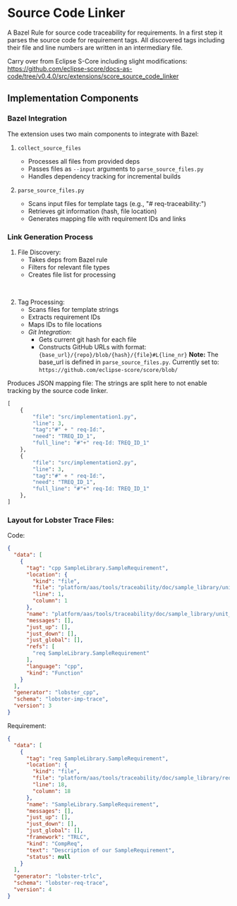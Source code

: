 # Source Code Linker

A Bazel Rule for source code traceability for requirements. In a first step it parses the source code for requirement tags. All discovered tags including their file and line numbers are written in an intermediary file.

Carry over from Eclipse S-Core including slight modifications:
https://github.com/eclipse-score/docs-as-code/tree/v0.4.0/src/extensions/score_source_code_linker


## Implementation Components

### Bazel Integration
The extension uses two main components to integrate with Bazel:

1. `collect_source_files`
   - Processes all files from provided deps
   - Passes files as `--input` arguments to `parse_source_files.py`
   - Handles dependency tracking for incremental builds

2. `parse_source_files.py`
   - Scans input files for template tags (e.g., "#<!-- comment prevents parsing this occurance --> req-traceability:")
   - Retrieves git information (hash, file location)
   - Generates mapping file with requirement IDs and links

### Link Generation Process

1. File Discovery:
   - Takes deps from Bazel rule
   - Filters for relevant file types
   - Creates file list for processing

<br>

2. Tag Processing:
   - Scans files for template strings
   - Extracts requirement IDs
   - Maps IDs to file locations
   - *Git Integration*:
       - Gets current git hash for each file
       - Constructs GitHub URLs with format:
         `{base_url}/{repo}/blob/{hash}/{file}#L{line_nr}`
        **Note:** The base_url is defined in `parse_source_files.py`. Currently set to: `https://github.com/eclipse-score/score/blob/`

Produces JSON mapping file:
The strings are split here to not enable tracking by the source code linker.
```python
[
    {
        "file": "src/implementation1.py",
        "line": 3,
        "tag":"#" + " req-Id:",
        "need": "TREQ_ID_1",
        "full_line": "#"+" req-Id: TREQ_ID_1"
    },
    {
        "file": "src/implementation2.py",
        "line": 3,
        "tag":"#" + " req-Id:",
        "need": "TREQ_ID_1",
        "full_line": "#"+" req-Id: TREQ_ID_1"
    },
]
```

### Layout for Lobster Trace Files:

Code:
```json
{
  "data": [
    {
      "tag": "cpp SampleLibrary.SampleRequirement",
      "location": {
        "kind": "file",
        "file": "platform/aas/tools/traceability/doc/sample_library/unit_1/foo.cpp",
        "line": 1,
        "column": 1
      },
      "name": "platform/aas/tools/traceability/doc/sample_library/unit_1/foo.cpp",
      "messages": [],
      "just_up": [],
      "just_down": [],
      "just_global": [],
      "refs": [
        "req SampleLibrary.SampleRequirement"
      ],
      "language": "cpp",
      "kind": "Function"
    }
  ],
  "generator": "lobster_cpp",
  "schema": "lobster-imp-trace",
  "version": 3
}
```

Requirement:
```json
{
  "data": [
    {
      "tag": "req SampleLibrary.SampleRequirement",
      "location": {
        "kind": "file",
        "file": "platform/aas/tools/traceability/doc/sample_library/requirements/component_requirements.trlc",
        "line": 18,
        "column": 18
      },
      "name": "SampleLibrary.SampleRequirement",
      "messages": [],
      "just_up": [],
      "just_down": [],
      "just_global": [],
      "framework": "TRLC",
      "kind": "CompReq",
      "text": "Description of our SampleRequirement",
      "status": null
    }
  ],
  "generator": "lobster-trlc",
  "schema": "lobster-req-trace",
  "version": 4
}
```
